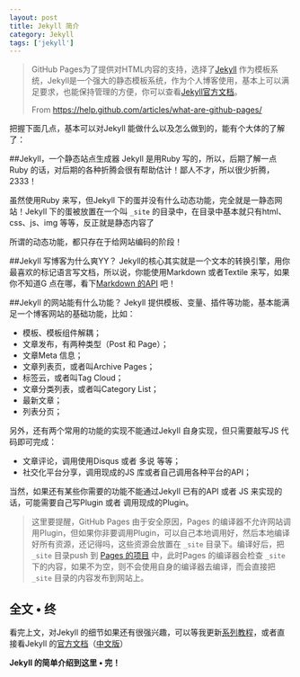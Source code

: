 ```yaml
---
layout: post
title: Jekyll 简介
category: Jekyll
tags: ['jekyll']
---
```


>GitHub Pages为了提供对HTML内容的支持，选择了[Jekyll](https://github.com/jekyll/jekyll "Jekyll GitHub 库") 作为模板系统，Jekyll是一个强大的静态模板系统，作为个人博客使用，基本上可以满足要求，也能保持管理的方便，你可以查看[Jekyll官方文档](http://jekyllrb.com/ "Jekyll 官方文档")。
> 
>From <https://help.github.com/articles/what-are-github-pages/>

把握下面几点，基本可以对Jekyll 能做什么以及怎么做到的，能有个大体的了解了：

##Jekyll，一个静态站点生成器
Jekyll 是用Ruby 写的，所以，后期了解一点Ruby 的话，对后期的各种折腾会很有帮助估计！鄙人不才，所以很少折腾，2333！

虽然使用Ruby 来写，但Jekyll 下的蛋并没有什么动态功能，完全就是一静态网站！Jekyll 下的蛋被放置在一个叫 `_site` 的目录中，在目录中基本就只有html、css、js、img 等等，反正就是静态内容了

所谓的动态功能，都只存在于给网站编码的阶段！

##Jekyll 写博客为什么爽YY？
Jekyll的核心其实就是一个文本的转换引擎，用你最喜欢的标记语言写文档，所以说，你能使用Markdown 或者Textile 来写，如果你不知道G 点在哪，看下[Markdown 的API](http://wowubuntu.com/markdown/ "Markdown 语法说明 (简体中文版) ") 吧！

##Jekyll 的网站能有什么功能？
Jekyll 提供模板、变量、插件等功能，基本能满足一个博客网站的基础功能，比如：

* 模板、模板组件解耦；
* 文章发布，有两种类型（Post 和 Page）；
* 文章Meta 信息；
* 文章列表页，或者叫Archive Pages；
* 标签云，或者叫Tag Cloud；
* 文章分类列表，或者叫Category List；
* 最新文章；
* 列表分页；

另外，还有两个常用的功能的实现不能通过Jekyll 自身实现，但只需要敲写JS 代码即可完成：

* 文章评论，调用使用Disqus 或者 多说 等等；
* 社交化平台分享，调用现成的JS 库或者自己调用各种平台的API；

当然，如果还有某些你需要的功能不能通过Jekyll 已有的API 或者 JS 来实现的话，可能需要自己写Plugin 或者 调用现成的Plugin。

> 这里要提醒，GitHub Pages 由于安全原因，Pages 的编译器不允许网站调用Plugin，但如果你非要调用Plugin，可以自己本地调用好，然后本地编译好所有资源，还记得吗，这些资源会放置在 `_site` 目录下。编译好后，把 `_site` 目录push 到 [Pages 的项目](http://blog.ssyog.com/ "{{site.title}} | {{site.subTitle}}") 中，此时Pages 的编译器会检查 `_site` 下的内容，如果不为空，则不会使用自身的编译器去编译，而会直接把 `_site` 目录的内容发布到网站上。

## 全文 &bull; 终
看完上文，对Jekyll 的细节如果还有很强兴趣，可以等我更新[系列教程]({{site.url}}/blog/jekyll/build-github-pages-by-jekyll.html "使用Jekyll 搭建Github 个人博客 系列教程")，或者直接看Jekyll 的[官方文档](http://jekyllrb.com/ "Jekyll 官方文档")（[中文版](http://jekyllcn.com/ "Jekyll 官方文档中文版")）

**Jekyll 的简单介绍到这里 &bull; 完！**

